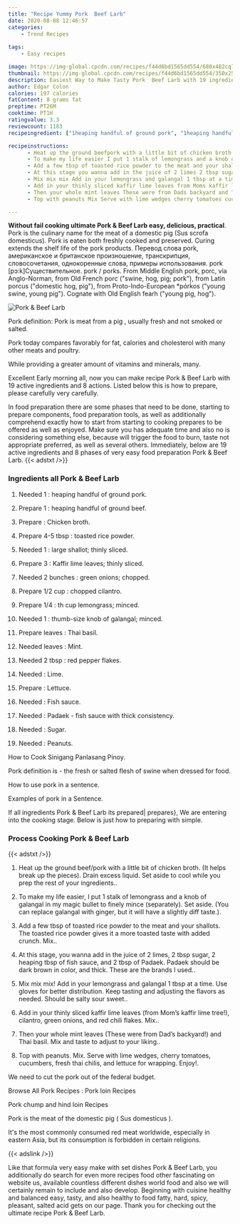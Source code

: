 ```yaml
---
title: "Recipe Yummy Pork  Beef Larb"
date: 2020-08-08 12:46:57
categories:
    - Trend Recipes
    
tags:
    - Easy recipes

image: https://img-global.cpcdn.com/recipes/f44d6bd1565dd554/680x482cq70/pork-beef-larb-recipe-main-photo.jpg
thumbnail: https://img-global.cpcdn.com/recipes/f44d6bd1565dd554/350x250cq70/pork-beef-larb-recipe-main-photo.jpg
description: Easiest Way to Make Tasty Pork  Beef Larb with 19 ingredients and 8 stages of easy cooking.
author: Edgar Colon
calories: 197 calories
fatContent: 8 grams fat
preptime: PT26M
cooktime: PT1H
ratingvalue: 3.3
reviewcount: 1183
recipeingredient: ["1heaping handful of ground pork", "1heaping handful of ground beef", "Chicken broth", "4-5 tbsptoasted rice powder", "1large shallot thinly sliced", "3Kaffir lime leaves thinly sliced", "2 bunchesgreen onions chopped", "1/2 cupchopped cilantro", "1/4th cup lemongrass minced", "1thumbsize knob of galangal minced", "leavesThai basil", "leavesMint", "2 tbspred pepper flakes", "Lime", "Lettuce", "Fish sauce", "Padaek  fish sauce with thick consistency", "Sugar", "Peanuts"]

recipeinstructions: 
      - Heat up the ground beefpork with a little bit of chicken broth It helps break up the pieces Drain excess liquid Set aside to cool while you prep the rest of your ingredients 
      - To make my life easier I put 1 stalk of lemongrass and a knob of galangal in my magic bullet to finely mince separately Set aside You can replace galangal with ginger but it will have a slightly diff taste 
      - Add a few tbsp of toasted rice powder to the meat and your shallots The toasted rice powder gives it a more toasted taste with added crunch Mix 
      - At this stage you wanna add in the juice of 2 limes 2 tbsp sugar 2 heaping tbsp of fish sauce and 2 tbsp of Padaek Padaek should be dark brown in color and thick These are the brands I used 
      - Mix mix mix Add in your lemongrass and galangal 1 tbsp at a time Use gloves for better distribution Keep tasting and adjusting the flavors as needed Should be salty sour sweet 
      - Add in your thinly sliced kaffir lime leaves from Moms kaffir lime tree cilantro green onions and red chili flakes Mix 
      - Then your whole mint leaves These were from Dads backyard and Thai basil Mix and taste to adjust to your liking 
      - Top with peanuts Mix Serve with lime wedges cherry tomatoes cucumbers fresh thai chilis and lettuce for wrapping Enjoy

---
```




**Without fail cooking ultimate Pork &amp; Beef Larb easy, delicious, practical**. Pork is the culinary name for the meat of a domestic pig (Sus scrofa domesticus). Pork is eaten both freshly cooked and preserved. Curing extends the shelf life of the pork products. Перевод слова pork, американское и британское произношение, транскрипция, словосочетания, однокоренные слова, примеры использования. pork [pɔ:k]Существительное. pork / porks. From Middle English pork, porc, via Anglo-Norman, from Old French porc (&#34;swine, hog, pig; pork&#34;), from Latin porcus (&#34;domestic hog, pig&#34;), from Proto-Indo-European *pórḱos (&#34;young swine, young pig&#34;). Cognate with Old English fearh (&#34;young pig, hog&#34;).


![Pork &amp; Beef Larb](https://img-global.cpcdn.com/recipes/f44d6bd1565dd554/680x482cq70/pork-beef-larb-recipe-main-photo.jpg "Pork &amp; Beef Larb")



Pork definition: Pork is meat from a pig , usually fresh and not smoked or salted.

Pork today compares favorably for fat, calories and cholesterol with many other meats and poultry.

While providing a greater amount of vitamins and minerals, many.


Excellent Early morning all, now you can make recipe Pork &amp; Beef Larb with 19 active ingredients and 8 actions. Listed below this is how to prepare, please carefully very carefully.

In food preparation there are some phases that need to be done, starting to prepare components, food preparation tools, as well as additionally comprehend exactly how to start from starting to cooking prepares to be offered as well as enjoyed. Make sure you has adequate time and also no is considering something else, because will trigger the food to burn, taste not appropriate preferred, as well as several others. Immediately, below are 19 active ingredients and 8 phases of very easy food preparation Pork &amp; Beef Larb.
{{< adstxt />}}

### Ingredients all Pork &amp; Beef Larb


1. Needed 1 : heaping handful of ground pork.

1. Prepare 1 : heaping handful of ground beef.

1. Prepare  : Chicken broth.

1. Prepare 4-5 tbsp : toasted rice powder.

1. Needed 1 : large shallot; thinly sliced.

1. Prepare 3 : Kaffir lime leaves; thinly sliced.

1. Needed 2 bunches : green onions; chopped.

1. Prepare 1/2 cup : chopped cilantro.

1. Prepare 1/4 : th cup lemongrass; minced.

1. Needed 1 : thumb-size knob of galangal; minced.

1. Prepare leaves : Thai basil.

1. Needed leaves : Mint.

1. Needed 2 tbsp : red pepper flakes.

1. Needed  : Lime.

1. Prepare  : Lettuce.

1. Needed  : Fish sauce.

1. Needed  : Padaek - fish sauce with thick consistency.

1. Needed  : Sugar.

1. Needed  : Peanuts.


How to Cook Sinigang Panlasang Pinoy.

Pork definition is - the fresh or salted flesh of swine when dressed for food.

How to use pork in a sentence.

Examples of pork in a Sentence.


If all ingredients Pork &amp; Beef Larb its prepared| prepares}, We are entering into the cooking stage. Below is just how to preparing with simple.

### Process Cooking Pork &amp; Beef Larb

{{< adstxt />}}


1. Heat up the ground beef/pork with a little bit of chicken broth. (It helps break up the pieces). Drain excess liquid. Set aside to cool while you prep the rest of your ingredients..



1. To make my life easier, I put 1 stalk of lemongrass and a knob of galangal in my magic bullet to finely mince (separately). Set aside. (You can replace galangal with ginger, but it will have a slightly diff taste.).



1. Add a few tbsp of toasted rice powder to the meat and your shallots. The toasted rice powder gives it a more toasted taste with added crunch. Mix..



1. At this stage, you wanna add in the juice of 2 limes, 2 tbsp sugar, 2 heaping tbsp of fish sauce, and 2 tbsp of Padaek. Padaek should be dark brown in color, and thick. These are the brands I used..



1. Mix mix mix! Add in your lemongrass and galangal 1 tbsp at a time. Use gloves for better distribution. Keep tasting and adjusting the flavors as needed. Should be salty sour sweet..



1. Add in your thinly sliced kaffir lime leaves (from Mom’s kaffir lime tree!), cilantro, green onions, and red chili flakes. Mix..



1. Then your whole mint leaves (These were from Dad’s backyard!) and Thai basil. Mix and taste to adjust to your liking..



1. Top with peanuts. Mix. Serve with lime wedges, cherry tomatoes, cucumbers, fresh thai chilis, and lettuce for wrapping. Enjoy!.




We need to cut the pork out of the federal budget.

Browse All Pork Recipes : Pork loin Recipes

Pork chump and hind loin Recipes

Pork is the meat of the domestic pig ( Sus domesticus ).

It&#39;s the most commonly consumed red meat worldwide, especially in eastern Asia, but its consumption is forbidden in certain religions.


{{< adslink />}}

Like that formula very easy make with set dishes Pork &amp; Beef Larb, you additionally do search for even more recipes food other fascinating on website us, available countless different dishes world food and also we will certainly remain to include and also develop. Beginning with cuisine healthy and balanced easy, tasty, and also healthy to food fatty, hard, spicy, pleasant, salted acid gets on our page. Thank you for checking out the ultimate recipe Pork &amp; Beef Larb.
